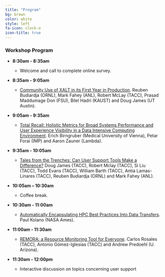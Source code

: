 ```yaml
---
title: "Program"
bg: brown
color: white
style: left
fa-icon: clock-o
icon-title: true
---
```


### Workshop Program

- **8:30am - 8:35am**
  - Welcome and call to complete online survey.

- **8:35am - 9:05am**
  - [Community Use of XALT in its First Year in Production](http://dl.acm.org/citation.cfm?id=2835000). Reuben Budiardja (ORNL), Mark Fahey (ANL), Robert McLay (TACC), Prasad Maddumage Don (FSU), Bilel Hadri (KAUST) and Doug James (UT Austin).

- **9:05am - 9:35am**
  - [Total Recall: Holistic Metrics for Broad Systems Performance and User Experience Visibility in a Data Intensive Computing Environment](http://dl.acm.org/citation.cfm?id=2835001). Erich Birngruber (Medical University of Vienna), Petar Forai (IMP) and Aaron Zauner (Lambda).

- **9:35am - 10:05am**
  - [Tales from the Trenches: Can User Support Tools Make a Difference?](http://dl.acm.org/citation.cfm?id=2834998) Doug James (TACC), Robert Mclay (TACC), Si Liu (TACC), Todd Evans (TACC), William Barth (TACC), Antia Lamas-Linares (TACC), Reuben Budiardja (ORNL) and Mark Fahey (ANL).


- **10:05am – 10:30am**
  - Coffee break.

- **10:30am - 11:00am**
  - [Automatically Encapsulating HPC Best Practices Into Data Transfers](http://dl.acm.org/citation.cfm?id=2834997). Paul Kolano (NASA Ames).

- **11:00am - 11:30am**
  - [REMORA: a Resource Monitoring Tool for Everyone](http://dl.acm.org/citation.cfm?id=2834999). Carlos Rosales (TACC), Antonio Gómez-Iglesias (TACC) and Andrew Predoehl (U. Arizona).

- **11:30am - 12:00pm**
  - Interactive discussion on topics concerning user support
